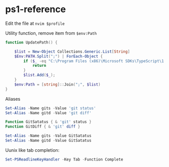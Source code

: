 # ps1-reference

Edit the file at `nvim $profile`

Utility function, remove item from `$env:Path`

```powershell
function UpdatePath() {

    $list = New-Object Collections.Generic.List[String]
    $Env:PATH.Split(";") | ForEach-Object {
        if ($_ -eq "C:\Program Files (x86)\Microsoft SDKs\TypeScript\1.0") {
            return
        }
        $list.Add($_);
    }
    $env:Path = [string]::Join(";", $list)    
}
```

Aliases 
```powershell
Set-Alias -Name gits -Value 'git status'
Set-Alias -Name gitd -Value 'git diff'

Function GitSatatus { & 'git' status }
Function GitDiff { & 'git' diff }

Set-Alias -Name gits -Value GitSatatus
Set-Alias -Name gitd -Value GitSatatus
```

Uunix like tab completion:
```powershell
Set-PSReadlineKeyHandler -Key Tab -Function Complete
```
